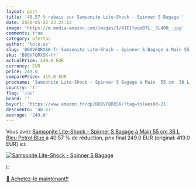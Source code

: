 ```yaml
---
layout: post
title: '40.57 % rabais sur Samsonite Lite-Shock - Spinner S Bagage '
date: 2020-05-22 23:24:13
image: 'https://m.media-amazon.com/images/I/41E1fpqeB7L._SL400_.jpg'
comments: true
category: ofertas
author: 'tole.es'
slug: 'B00VFQRXSK-fr Samsonite Lite-Shock - Spinner S Bagage à Main 55 cm 36 L...'
sku: 'B00VFQRXSK-fr'
actualPrice: 249.0 EUR
currency: EUR
price: 249.0
comparePrice: 419.0 EUR
prodname: 'Samsonite Lite-Shock - Spinner S Bagage à Main  55 cm  36 L  Bleu  Petrol Blue '
country: 'fr'
flag: '🇫🇷'
brand: ''
buyurl: 'https://www.amazon.fr/dp/B00VFQRXSK/?tag=tolees0d-21'
descuento: '40.57'
average: '249.0'
---
```


Vous avez [Samsonite Lite-Shock - Spinner S Bagage à Main  55 cm  36 L  Bleu  Petrol Blue ](https://www.amazon.fr/dp/B00VFQRXSK/?tag=tolees0d-21)  à  40.57 % de réduction, prix final  249.0 EUR (original: 419.0 EUR) ici:

[![Samsonite Lite-Shock - Spinner S Bagage ](https://m.media-amazon.com/images/I/41E1fpqeB7L._SL400_.jpg)](https://www.amazon.fr/dp/B00VFQRXSK/?tag=tolees0d-21)

ℹ️:


[🛒 Achetez-le maintenant!!](https://www.amazon.fr/dp/B00VFQRXSK/?tag=tolees0d-21)
